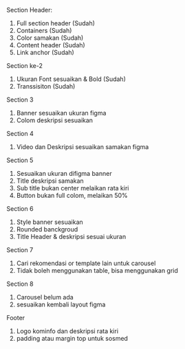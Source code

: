 Section Header:
1. Full section header (Sudah)
2. Containers (Sudah)
3. Color samakan (Sudah)
4. Content header (Sudah)
5. Link anchor (Sudah)

Section ke-2
1. Ukuran Font sesuaikan & Bold (Sudah)
2. Transsisiton (Sudah)

Section 3
1. Banner sesuaikan ukuran figma
2. Colom deskripsi sesuaikan 

Section 4
1. Video dan Deskripsi sesuaikan samakan figma 

Section 5
1. Sesuaikan ukuran difigma banner 
2. Title deskripsi samakan 
3. Sub title bukan center melaikan rata kiri
4. Button bukan full colom, melaikan 50% 

Section 6
1. Style banner sesuaikan
2. Rounded banckgroud
3. Title Header & deskripsi sesuai ukuran

Section 7
1. Cari rekomendasi or template lain untuk carousel
2. Tidak boleh menggunakan table, bisa menggunakan grid 

Section 8
1. Carousel belum ada
2. sesuaikan kembali layout figma

Footer
1. Logo kominfo dan deskripsi rata kiri
2. padding atau margin top untuk sosmed
